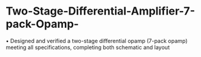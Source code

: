 # Two-Stage-Differential-Amplifier-7-pack-Opamp-
•	Designed and verified a two-stage differential opamp (7-pack opamp) meeting all specifications, completing both schematic and layout  
